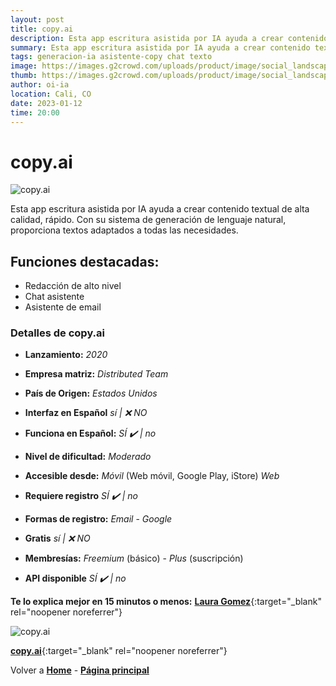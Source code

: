 ```yaml
---
layout: post
title: copy.ai
description: Esta app escritura asistida por IA ayuda a crear contenido textual de alta calidad, rápido.
summary: Esta app escritura asistida por IA ayuda a crear contenido textual de alta calidad, rápido. Con su sistema de generación de lenguaje natural, proporciona textos adaptados a todas las necesidades.
tags: generacion-ia asistente-copy chat texto
image: https://images.g2crowd.com/uploads/product/image/social_landscape/social_landscape_70624a3fe3fbc26579cbfe8a97fbf76d/copy-ai.png
thumb: https://images.g2crowd.com/uploads/product/image/social_landscape/social_landscape_70624a3fe3fbc26579cbfe8a97fbf76d/copy-ai.png
author: oi-ia
location: Cali, CO
date: 2023-01-12
time: 20:00
---
```


# copy.ai

![copy.ai](https://images.g2crowd.com/uploads/product/image/social_landscape/social_landscape_70624a3fe3fbc26579cbfe8a97fbf76d/copy-ai.png)

Esta app escritura asistida por IA ayuda a crear contenido textual de alta calidad, rápido. Con su sistema de generación de lenguaje natural, proporciona textos adaptados a todas las necesidades.

## Funciones destacadas:

- Redacción de alto nivel
- Chat asistente
- Asistente de email

### Detalles de copy.ai

- **Lanzamiento:**
  _2020_

- **Empresa matriz:**
  _Distributed Team_

- **País de Origen:**
  _Estados Unidos_

- **Interfaz en Español**
  _sí | ❌ NO_

- **Funciona en Español:**
  _SÍ ✔️ | no_

- **Nivel de dificultad:**
  _Moderado_

- **Accesible desde:**
  _Móvil_ (Web móvil, Google Play, iStore)
  _Web_

- **Requiere registro**
  _SÍ ✔️ | no_

- **Formas de registro:**
  _Email_ - _Google_

- **Gratis**
  _sí | ❌ NO_

- **Membresías:**
  _Freemium_ (básico) - _Plus_ (suscripción)

- **API disponible**
  _SÍ ✔️ | no_

**Te lo explica mejor en 15 minutos o menos:**
[**Laura Gomez**](https://www.youtube.com/watch?v=be0sQ67JMQ4){:target="\_blank" rel="noopener noreferrer"}

![copy.ai](https://images.g2crowd.com/uploads/product/image/social_landscape/social_landscape_70624a3fe3fbc26579cbfe8a97fbf76d/copy-ai.png)

[**copy.ai**](https://www.copy.ai/){:target="\_blank" rel="noopener noreferrer"}

Volver a [**Home**](https://lucfreelance.github.io/board/) -
[**Página principal**](https://oportunidadesilimitadas.com)

